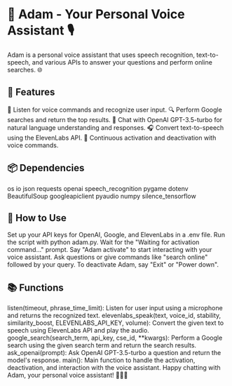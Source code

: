# **🤖 Adam - Your Personal Voice Assistant 🎙️**
Adam is a personal voice assistant that uses speech recognition, text-to-speech, and various APIs to answer your questions and perform online searches. 🌐

## 🚀 Features 
🎤 Listen for voice commands and recognize user input.
🔍 Perform Google searches and return the top results.
💬 Chat with OpenAI GPT-3.5-turbo for natural language understanding and responses.
🎧 Convert text-to-speech using the ElevenLabs API.
🔄 Continuous activation and deactivation with voice commands.

## 📦 Dependencies 
os
io
json
requests
openai
speech_recognition
pygame
dotenv
BeautifulSoup
googleapiclient
pyaudio
numpy
silence_tensorflow
## 🎯 How to Use 
Set up your API keys for OpenAI, Google, and ElevenLabs in a .env file.
Run the script with python adam.py.
Wait for the "Waiting for activation command..." prompt.
Say "Adam activate" to start interacting with your voice assistant.
Ask questions or give commands like "search online" followed by your query.
To deactivate Adam, say "Exit" or "Power down".
## 📚 Functions  
listen(timeout, phrase_time_limit): Listen for user input using a microphone and returns the recognized text.
elevenlabs_speak(text, voice_id, stability, similarity_boost, ELEVENLABS_API_KEY, volume): Convert the given text to speech using ElevenLabs API and play the audio.
google_search(search_term, api_key, cse_id, **kwargs): Perform a Google search using the given search term and return the search results.
ask_openai(prompt): Ask OpenAI GPT-3.5-turbo a question and return the model's response.
main(): Main function to handle the activation, deactivation, and interaction with the voice assistant.
Happy chatting with Adam, your personal voice assistant! 🤖💬🎉
